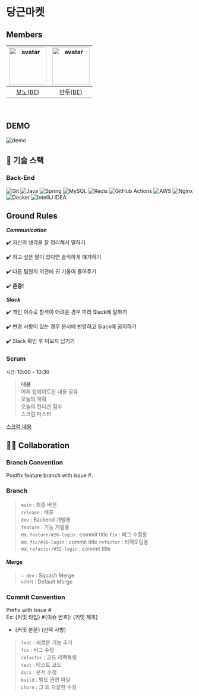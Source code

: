# 당근마켓

## Members

| <img src="https://avatars.githubusercontent.com/u/70848762?v=4" width=100 height=100 alt="avatar"/> | <img src="https://avatars.githubusercontent.com/u/46990595?v=4" width=100 height=100 alt="avatar"/>
|:---------------------------------------------------------------------------------------------------:|:----------------------------------------------------------------------------------------------------:|
|                                [보노(BE)](https://github.com/sejeong00)                                 |                                [만두(BE)](https://github.com/road-jin)                                |

<br>

## DEMO
![demo](https://raw.githubusercontent.com/road-jin/imagebox/main/images/demo.gif)

## 🧾 기술 스택

### Back-End
![Git](https://img.shields.io/badge/git-%23F05033.svg?style=for-the-badge&logo=git&logoColor=white)
![Java](https://img.shields.io/badge/java-%23ED8B00.svg?style=for-the-badge&logo=openjdk&logoColor=white)
![Spring](https://img.shields.io/badge/spring-%236DB33F.svg?style=for-the-badge&logo=spring&logoColor=white)
![MySQL](https://img.shields.io/badge/mysql-%2300f.svg?style=for-the-badge&logo=mysql&logoColor=white)
![Redis](https://img.shields.io/badge/redis-%23DD0031.svg?style=for-the-badge&logo=redis&logoColor=white)
![GitHub Actions](https://img.shields.io/badge/github%20actions-%232671E5.svg?style=for-the-badge&logo=githubactions&logoColor=white)
![AWS](https://img.shields.io/badge/AWS-%23FF9900.svg?style=for-the-badge&logo=amazon-aws&logoColor=white)
![Nginx](https://img.shields.io/badge/nginx-%23009639.svg?style=for-the-badge&logo=nginx&logoColor=white)
![Docker](https://img.shields.io/badge/docker-%230db7ed.svg?style=for-the-badge&logo=docker&logoColor=white)
![IntelliJ IDEA](https://img.shields.io/badge/IntelliJIDEA-000000.svg?style=for-the-badge&logo=intellij-idea&logoColor=white)

## Ground Rules

***Communication***

✔️ 자신의 생각을 잘 정리해서 말하기

✔️ 하고 싶은 말이 있다면 솔직하게 얘기하기

✔️ 다른 팀원의 의견에 귀 기울여 들어주기

✔️ **존중!**

***Slack***

✔️ 개인 이슈로 참석이 어려운 경우 미리 Slack에 말하기

✔️ 변경 사항이 있는 경우 문서에 반영하고 Slack에 공지하기

✔️ Slack 확인 후 이모지 남기기

### Scrum

`시간`: 10:00 - 10:30

> **내용**  
> 어제 업데이트된 내용 공유  
> 오늘의 계획    
> 오늘의 컨디션 점수   
> 스크럼 마스터   

[스크럼 내용](https://www.notion.so/jamstorage/165d625387344835b64809bf234b257d?v=a616cc3729ca440bb519bce705171657&pvs=4)

## 🤝🏼 Collaboration

### Branch Convention

Postfix feature branch with issue #.

### Branch

> `main` : 최종 버전  
> `release` : 배포   
> `dev` : Backend 개발용   
> `feature` : 기능 개발용   
ex. `feature/#26-login` : commit title
`fix` : 버그 수정용   
ex. `fix/#30-login` : commit title
`refactor` : 리팩토링용   
ex. `refactor/#32-login` : commit title

#### Merge
> `→ dev` : Squash Merge   
> `나머지` : Default Merge   

### Commit Convention

Prefix with Issue #    
Ex: {커밋 타입} #{이슈 번호}: {커밋 제목}    

- {커밋 본문} (선택 사항)      

> `feat` : 새로운 기능 추가   
> `fix` : 버그 수정   
> `refactor` : 코드 리팩토링   
> `test` : 테스트 코드   
> `docs` : 문서 수정   
> `build` : 빌드 관련 파일     
> `chore` : 그 외 자잘한 수정  
